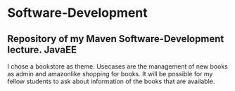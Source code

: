 # Software-Development
## Repository of my Maven Software-Development lecture. JavaEE 

I chose a bookstore as theme. Usecases are the management of new books as admin and amazonlike shopping for books.
It will be possible for my fellow students to ask about information of the books that are available.
